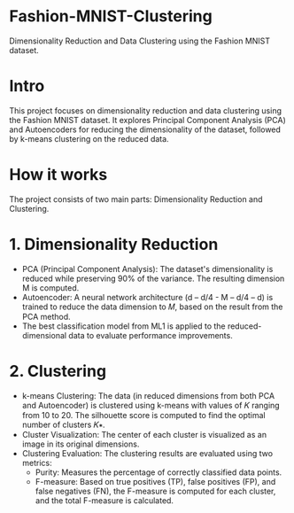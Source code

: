 # Fashion-MNIST-Clustering
Dimensionality Reduction and Data Clustering using the Fashion MNIST dataset.

# Intro
This project focuses on dimensionality reduction and data clustering using the Fashion MNIST dataset. It explores Principal Component Analysis (PCA) and Autoencoders for reducing the dimensionality of the dataset, followed by k-means clustering on the reduced data.

# How it works
The project consists of two main parts: Dimensionality Reduction and Clustering.

  # 1. Dimensionality Reduction
  - PCA (Principal Component Analysis): The dataset's dimensionality is reduced while preserving 90% of the variance. The resulting dimension M is computed.
  - Autoencoder: A neural network architecture (d – d/4 - M – d/4 – d) is trained to reduce the data dimension to 𝑀, based on the result from the PCA method.
  - The best classification model from ML1 is applied to the reduced-dimensional data to evaluate performance improvements.

  # 2. Clustering
  - k-means Clustering: The data (in reduced dimensions from both PCA and Autoencoder) is clustered using k-means with values of 𝐾 ranging from 10 to 20. The silhouette score is computed to find the optimal number of clusters 𝐾∗.
  - Cluster Visualization: The center of each cluster is visualized as an image in its original dimensions.
  - Clustering Evaluation: The clustering results are evaluated using two metrics:
    - Purity: Measures the percentage of correctly classified data points.
    - F-measure: Based on true positives (TP), false positives (FP), and false negatives (FN), the F-measure is computed for each cluster, and the total F-measure is calculated.

